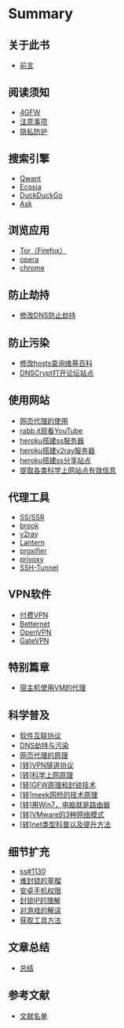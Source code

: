 # Summary

## 关于此书

* [前言](README.md)

## 阅读须知

* [4GFW](notice/4gfw.md)
* [注意事项](notice/warnning.md)
* [隐私防护](notice/nsfw.md)

## 搜索引擎

* [Qwant](search-tool/qwant.md)
* [Ecosia](search-tool/ecosia.md)
* [DuckDuckGo](search-tool/duckduckgo.md)
* [Ask](search-tool/ask.md)

## 浏览应用

* [Tor（Firefox）](browser/tor-firefox.md)
* [opera](browser/opera.md)
* [chrome](browser/chrome.md)

## 防止劫持

* [修改DNS防止劫持](no-dns-hijacking/dns.md)

## 防止污染

* [修改hosts查询维基百科](no-dns-spoofing/hosts.md)
* [DNSCrypt打开论坛站点](no-dns-spoofing/dnscrypt.md)

## 使用网站

* [网页代理的使用](how-used-web/web-proxy.md)
* [rabb.it观看YouTube](how-used-web/rabb.md)
* [heroku搭建ss服务器](how-used-web/herokusss.md)
* [heroku搭建v2ray服务器](how-used-web/heroku4v2.md)
* [heroku搭建ss分享站点](how-used-web/heroku-deploy.md)
* [提取各类科学上网站点有效信息](how-used-web/4sol.md)

## 代理工具

* [SS/SSR](proxy-tool/ss-ssr.md)
* [brook](proxy-tool/brook.md)
* [v2ray](proxy-tool/v2ray.md)
* [Lantern](proxy-tool/lantern.md)
* [proxifier](proxy-tool/proxifier.md)
* [privoxy](proxy-tool/privoxy.md)
* [SSH-Tunnel](proxy-tool/SSH-Tunnel.md)

## VPN软件

* [付费VPN](vpn-soft/pay-vpn.md)
* [Betternet](vpn-soft/betternet.md)
* [OpenVPN](vpn-soft/openvpn.md)
* [GateVPN](vpn-soft/gatevpn.md)

## 特别篇章

* [宿主机使用VM的代理](vmse/vm.md)

## 科学普及

* [软件互联协议](abc/connection.md)
* [DNS劫持与污染](abc/4dns.md)
* [网页代理的原理](abc/web-proxy-x.md)
* [[转]VPN隧道协议](abc/4vpn.md)
* [[转]科学上网原理](abc/1190000011485579.md)
* [[转]GFW原理和封锁技术](abc/gfw.md)
* [[转]meek网桥的技术原理](abc/meek.md)
* [[转]用Win7，电脑就是路由器](abc/win7-wifi.md)
* [[转]VMware的3种网络模式](abc/3vm.md)
* [[转]net类型科普以及提升方法](abc/4nat.md)

## 细节扩充

* [ss#1130](append/ss1130.md)
* [难封锁的草榴](append/caoliu.md)
* [安卓手机权限](append/android.md)
* [封锁IP的理解](append/block-ip.md)
* [对游戏的解读](append/game.md)
* [获取工具方法](append/get-method.md)

## 文章总结

* [总结](summarize.md)

## 参考文献

* [文献名单](reference/literature.md)


